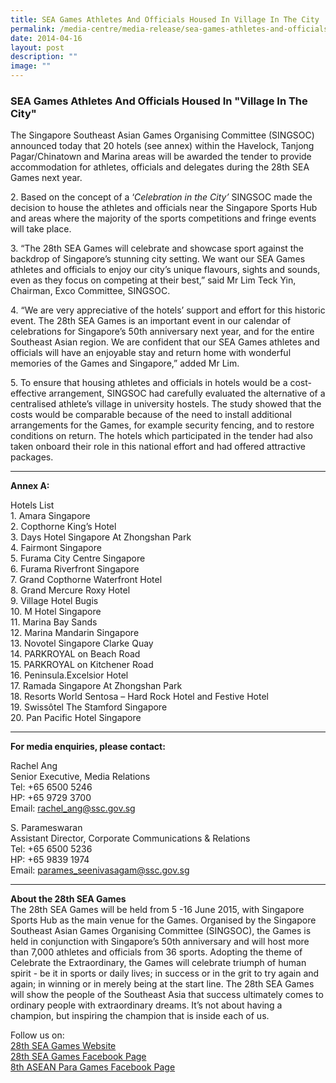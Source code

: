 ```yaml
---
title: SEA Games Athletes And Officials Housed In Village In The City
permalink: /media-centre/media-release/sea-games-athletes-and-officials-housed-in-village-in-the-city/
date: 2014-04-16
layout: post
description: ""
image: ""
---
```

### **SEA Games Athletes And Officials Housed In "Village In The City"**

The Singapore Southeast Asian Games Organising Committee (SINGSOC) announced today that 20 hotels (see annex) within the Havelock, Tanjong Pagar/Chinatown and Marina areas will be awarded the tender to provide accommodation for athletes, officials and delegates during the 28th SEA Games next year.

2\. Based on the concept of a ‘_Celebration in the City’_ SINGSOC made the decision to house the athletes and officials near the Singapore Sports Hub and areas where the majority of the sports competitions and fringe events will take place.

3\. “The 28th SEA Games will celebrate and showcase sport against the backdrop of Singapore’s stunning city setting. We want our SEA Games athletes and officials to enjoy our city’s unique flavours, sights and sounds, even as they focus on competing at their best,” said Mr Lim Teck Yin, Chairman, Exco Committee, SINGSOC.

4\. “We are very appreciative of the hotels’ support and effort for this historic event. The 28th SEA Games is an important event in our calendar of celebrations for Singapore’s 50th anniversary next year, and for the entire Southeast Asian region. We are confident that our SEA Games athletes and officials will have an enjoyable stay and return home with wonderful memories of the Games and Singapore,” added Mr Lim.

5\. To ensure that housing athletes and officials in hotels would be a cost-effective arrangement, SINGSOC had carefully evaluated the alternative of a centralised athlete’s village in university hostels. The study showed that the costs would be comparable because of the need to install additional arrangements for the Games, for example security fencing, and to restore conditions on return. The hotels which participated in the tender had also taken onboard their role in this national effort and had offered attractive packages.

---

**Annex A:**
 
 Hotels List<br>
 1\. Amara Singapore <br>
 2\. Copthorne King’s Hotel <br>
 3\. Days Hotel Singapore At Zhongshan Park <br>
 4\. Fairmont Singapore <br>
 5\. Furama City Centre Singapore <br>
 6\. Furama Riverfront Singapore <br>
 7\. Grand Copthorne Waterfront Hotel <br>
 8\. Grand Mercure Roxy Hotel <br>
 9\. Village Hotel Bugis <br>
 10\. M Hotel Singapore <br>
 11\. Marina Bay Sands <br>
 12\. Marina Mandarin Singapore <br>
 13\. Novotel Singapore Clarke Quay <br>
 14\. PARKROYAL on Beach Road <br>
 15\. PARKROYAL on Kitchener Road <br>
 16\. Peninsula.Excelsior Hotel <br>
 17\. Ramada Singapore At Zhongshan Park <br>
 18\. Resorts World Sentosa – Hard Rock Hotel and Festive Hotel <br>
 19\. Swissôtel The Stamford Singapore <br>
 20\. Pan Pacific Hotel Singapore <br>

---

**For media enquiries, please contact:**
<br>

Rachel Ang<br>
Senior Executive, Media Relations<br>
Tel: +65 6500 5246<br>
HP: +65 9729 3700<br>
Email: [rachel_ang@ssc.gov.sg](mailto:rachel_ang@ssc.gov.sg)

S. Parameswaran<br>
Assistant Director, Corporate Communications & Relations<br>
Tel: +65 6500 5236<br>
HP: +65 9839 1974<br>
Email: [parames_seenivasagam@ssc.gov.sg](mailto:parames_seenivasagam@ssc.gov.sg)

---

**About the 28th SEA Games**<br>
The 28th SEA Games will be held from 5 -16 June 2015, with Singapore Sports Hub as the main venue for the Games. Organised by the Singapore Southeast Asian Games Organising Committee (SINGSOC), the Games is held in conjunction with Singapore’s 50th anniversary and will host more than 7,000 athletes and officials from 36 sports. Adopting the theme of Celebrate the Extraordinary, the Games will celebrate triumph of human spirit - be it in sports or daily lives; in success or in the grit to try again and again; in winning or in merely being at the start line. The 28th SEA Games will show the people of the Southeast Asia that success ultimately comes to ordinary people with extraordinary dreams. It’s not about having a champion, but inspiring the champion that is inside each of us.

Follow us on:<br>
[28th SEA Games Website](http://www.seagames2015.com)<br>
[28th SEA Games Facebook Page](http://www.facebook.com/SEAGAMES2015)<br>
[8th ASEAN Para Games Facebook Page](http://www.facebook.com/inclusivesportsg)